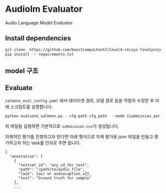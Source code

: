 # Audiolm Evaluator
Audio Language Model Evaluator

## Install dependencies
```bash
git clone  https://github.com/boostcampaitech7/level4-recsys-finalproject-hackathon-recsys-08-lv3
pip install -r requirements.txt
```

## model 구조


## Evaluate
`salmonn_eval_config.yaml` 에서 데이터셋 경로, 모델 경로 등을 적절히 수정한 후 아래 스크립트를 실행합니다.
```python
python evaluate_salmonn.py --cfg-path cfg_path  --mode {submission_asr, submission_aac}
```

위 파일을 실행하면 기본적으로 `submission.csv`가 생성됩니다.

자체적인 평가를 진행하고자 한다면 아래 형식으로 자체 평가용 json 파일을 만들고 평가하고자 하는 task를 인자로 주면 됩니다.
```
{
  "annotation": [
    {
      "testset_id": "any_id_for_test",
      "path": "/path/to/audio_file",
      "task": {asr or audiocaption_v2},
      "test": "Ground truth for sample"
    },
    ...
```

